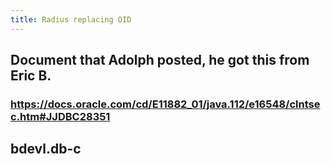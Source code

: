 ```yaml
---
title: Radius replacing OID
---
```


## Document that Adolph posted, he got this from Eric B.

### https://docs.oracle.com/cd/E11882_01/java.112/e16548/clntsec.htm#JJDBC28351
## bdevl.db-c
